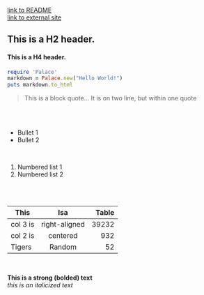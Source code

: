 [link to README](README.md)
<br>
[link to external site](https://google.com)

<h2>
This is a H2 header.
</h2>

<h4>
This is a H4 header.
</h4>

```ruby
require 'Palace'
markdown = Palace.new("Hello World!")
puts markdown.to_html
```

> This is a block quote...
> It is on two line, but within one quote

<br>
<br>

* Bullet 1
* Bullet 2

<br>

1. Numbered list 1
2. Numbered list 2

<br>
<br>

|This           |Isa            | Table |
| ------------- |:-------------:| -----:|
| col 3 is      | right-aligned | 39232 |
| col 2 is      | centered      |   932 |
| Tigers        | Random        |    52 |

<br>

**This is a strong (bolded) text**
<br>
*this is an italicized text*